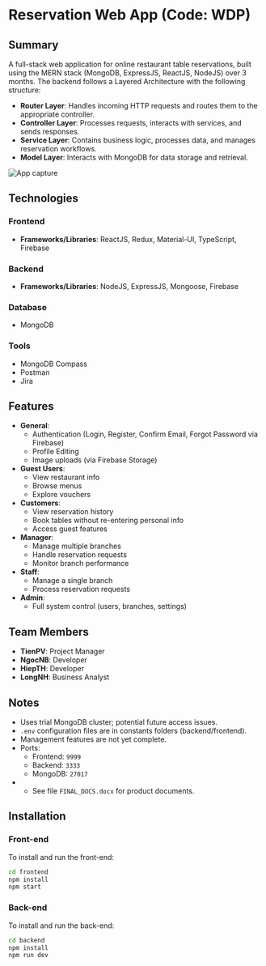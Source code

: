 # **Reservation Web App (Code: WDP)**  

## **Summary**  
A full-stack web application for online restaurant table reservations, built using the MERN stack (MongoDB, ExpressJS, ReactJS, NodeJS) over 3 months. The backend follows a Layered Architecture with the following structure:

- **Router Layer**: Handles incoming HTTP requests and routes them to the appropriate controller.
- **Controller Layer**: Processes requests, interacts with services, and sends responses.
- **Service Layer**: Contains business logic, processes data, and manages reservation workflows.
- **Model Layer**: Interacts with MongoDB for data storage and retrieval.

![App capture](./image_capture/4e04794b-3f40-4f77-95a1-6aaa1f0e4406.jpg)

## **Technologies**  

### **Frontend**  
- **Frameworks/Libraries**: ReactJS, Redux, Material-UI, TypeScript, Firebase

### **Backend**  
- **Frameworks/Libraries**: NodeJS, ExpressJS, Mongoose, Firebase  

### **Database**  
- MongoDB  

### **Tools**  
- MongoDB Compass
- Postman
- Jira

## **Features**  
- **General**:  
  - Authentication (Login, Register, Confirm Email, Forgot Password via Firebase)  
  - Profile Editing  
  - Image uploads (via Firebase Storage)  
- **Guest Users**:  
  - View restaurant info  
  - Browse menus  
  - Explore vouchers  
- **Customers**:  
  - View reservation history  
  - Book tables without re-entering personal info  
  - Access guest features  
- **Manager**:  
  - Manage multiple branches  
  - Handle reservation requests  
  - Monitor branch performance  
- **Staff**:  
  - Manage a single branch  
  - Process reservation requests  
- **Admin**:  
  - Full system control (users, branches, settings)  

## **Team Members**  
- **TienPV**: Project Manager  
- **NgocNB**: Developer  
- **HiepTH**: Developer  
- **LongNH**: Business Analyst  

## **Notes**  
- Uses trial MongoDB cluster; potential future access issues.  
- `.env` configuration files are in constants folders (backend/frontend).  
- Management features are not yet complete.
- Ports:  
  - Frontend: `9999`  
  - Backend: `3333`  
  - MongoDB: `27017`  
- - See file `FINAL_DOCS.docx` for product documents.

## **Installation**  

### **Front-end**  
To install and run the front-end:  
```sh
cd frontend
npm install
npm start
```
### **Back-end**  
To install and run the back-end:  
```sh
cd backend
npm install
npm run dev
```

